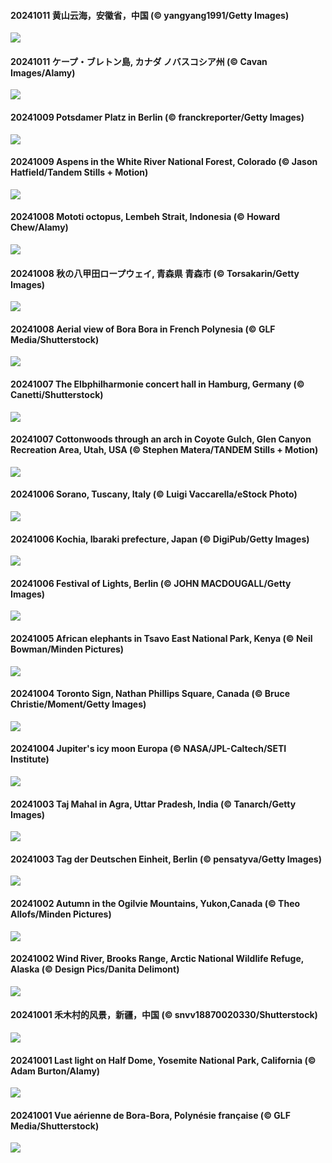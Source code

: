 #### 20241011 黄山云海，安徽省，中国 (© yangyang1991/Getty Images)

![](20241011_Chongyang_1920x1080.jpg)

#### 20241011 ケープ・ブレトン島, カナダ ノバスコシア州 (© Cavan Images/Alamy)

![](20241011_CelticColours_1920x1080.jpg)

#### 20241009 Potsdamer Platz in Berlin (© franckreporter/Getty Images)

![](20241009_PotsdamerPlatzBerlin_1920x1080.jpg)

#### 20241009 Aspens in the White River National Forest, Colorado (© Jason Hatfield/Tandem Stills + Motion)

![](20241009_AspensColorado_1920x1080.jpg)

#### 20241008 Mototi octopus, Lembeh Strait, Indonesia (© Howard Chew/Alamy)

![](20241008_MototiOctopus_1920x1080.jpg)

#### 20241008 秋の八甲田ロープウェイ,  青森県 青森市 (© Torsakarin/Getty Images)

![](20241008_Kanro_1920x1080.jpg)

#### 20241008 Aerial view of Bora Bora in French Polynesia (© GLF Media/Shutterstock)

![](20241008_BoraPapeete_1920x1080.jpg)

#### 20241007 The Elbphilharmonie concert hall in Hamburg, Germany (© Canetti/Shutterstock)

![](20241007_ElbePhilharmonic_1920x1080.jpg)

#### 20241007 Cottonwoods through an arch in Coyote Gulch, Glen Canyon Recreation Area, Utah, USA (© Stephen Matera/TANDEM Stills + Motion)

![](20241007_CoyoteGulch_1920x1080.jpg)

#### 20241006 Sorano, Tuscany, Italy (© Luigi Vaccarella/eStock Photo)

![](20241006_SoranoItaly_1920x1080.jpg)

#### 20241006 Kochia, Ibaraki prefecture, Japan (© DigiPub/Getty Images)

![](20241006_KochiaJapan_1920x1080.jpg)

#### 20241006 Festival of Lights, Berlin (© JOHN MACDOUGALL/Getty Images)

![](20241006_BerlinConcertHallFestivalofLights_1920x1080.jpg)

#### 20241005 African elephants in Tsavo East National Park, Kenya (© Neil Bowman/Minden Pictures)

![](20241005_ElephantTeacher_1920x1080.jpg)

#### 20241004 Toronto Sign, Nathan Phillips Square, Canada (© Bruce Christie/Moment/Getty Images)

![](20241004_NuitBlanche_1920x1080.jpg)

#### 20241004 Jupiter's icy moon Europa (© NASA/JPL-Caltech/SETI Institute)

![](20241004_EuropaMoon_1920x1080.jpg)

#### 20241003 Taj Mahal in Agra, Uttar Pradesh, India (© Tanarch/Getty Images)

![](20241003_TajMahalReflection_1920x1080.jpg)

#### 20241003 Tag der Deutschen Einheit, Berlin (© pensatyva/Getty Images)

![](20241003_BerlinWallBlueHands_1920x1080.jpg)

#### 20241002 Autumn in the Ogilvie Mountains, Yukon,Canada (© Theo Allofs/Minden Pictures)

![](20241002_YukonAutumn_1920x1080.jpg)

#### 20241002 Wind River, Brooks Range, Arctic National Wildlife Refuge, Alaska (© Design Pics/Danita Delimont)

![](20241002_WindRiverAlaska_1920x1080.jpg)

#### 20241001 禾木村的风景，新疆，中国 (© snvv18870020330/Shutterstock)

![](20241001_NationalDay_1920x1080.jpg)

#### 20241001 Last light on Half Dome, Yosemite National Park, California (© Adam Burton/Alamy)

![](20241001_HalfDomeYosemite_1920x1080.jpg)

#### 20241001 Vue aérienne de Bora-Bora, Polynésie française (© GLF Media/Shutterstock)

![](20241001_BoraPapeete_1920x1080.jpg)

